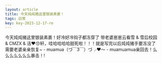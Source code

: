 ```yaml
---
layout: article
title: 今天炖炖猪这里银装素裹！
tags: 日常
key: key-2023-12-17-re
---
```


今天炖炖猪这里银装素裹！好冷好冷钩子都冻穿了 带老婆崽崽云看雪 & 雪后校园 & CMZX & 洁❤️😚轩，哇哈哈哈哈甜死啦！！！就是写完以后炖炖猪手要冻没了 需要老婆亲亲恢复~ - muamua（づ￣3￣）づ╭❤～ - muamuamua亲回去！么么么么么么么暴击！!
